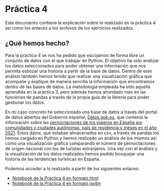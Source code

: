 # Práctica 4

Este documento contiene la explicación sobre lo realizado en la práctica 4 así como los enlaces a los archivos de los ejercicios realizados.

## ¿Qué hemos hecho?
Para la práctica 4 se nos ha pedido que escojamos de forma libre un conjunto de datos con el que trabajar en Python. El objetivo ha sido analizar los datos seleccionados para poder obtener una información que nos permita esbozar una historia a partir de la base de datos. Dentro de este análisis también hemos tenido que realizar una visualización gráfica que acompañe y explique de manera sencilla la información que encontramos dentro de las bases de datos. La metodología empleada ha sido aquella aprendida en la práctica 3, pero además hemos ahondado más en las funciones de pandas a través de la propia guía de la librería para poder gestionar los datos.

En mi caso concreto he seleccionado una base de datos a través del portal de datos abiertos del Gobierno español, [Datos.gob.es](https://datos.gob.es/es), que contenía la información sobre las [pernoctaciones de los viajeros en España por comunidades y ciudades autónomas, país de residencia y meses en el año 2021](https://datos.gob.es/es/catalogo/ea0010587-pernoctaciones-de-los-viajeros-por-comunidades-y-ciudades-autonomas-pais-de-residencia-y-meses-eoap-identificador-api-t11-e162eoap-a2017-l0-01nad02-px). Estos datos, que estaban almacenados en csv, a través de pandas los hemos cargado en Python y hemos realizado un análisis de los mismos así como una visualización gráfica comparando el número de pernoctaciones de origen nacional con los de turistas extranjeros. Una vez con el análisis y la visualización de los datos realizados hemos podido bosquejar una historia de las tendencias turísticas en España.
 
 Podemos acceder a lo realizado a partir de los siguientes enlaces:
- [Notebook de la Práctica 4 en formato html](https://github.com/Pontedatos/aarrugaeta/blob/main/Practica-4-Corregida.html)
- [Notebook de la Práctica 4 en formato ipybn](https://github.com/Pontedatos/aarrugaeta/blob/main/Practica-4-Corregida.ipybn)
